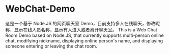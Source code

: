 # WebChat-Demo
这是一个基于 Node.JS 的网页聊天室 Demo，目前支持多人在线聊天，修改昵称，显示在线人员名称，显示有人进入或者离开聊天室。
This is a Web Chat Room Demo based on Node.JS, that currently supports multi-person online chat, modifying nickname, displaying online person's name, and displaying someone entering or leaving the chat room.
